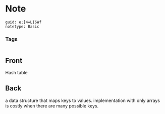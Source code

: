 # Note
```
guid: e;[4=L{6Wf
notetype: Basic
```

### Tags
```
```

## Front
Hash table

## Back
a data structure that maps keys to values. 
implementation with only arrays is costly when there are many possible keys.
